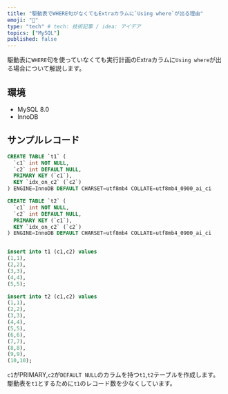 ```yaml
---
title: "駆動表でWHERE句がなくてもExtraカラムに`Using where`が出る理由"
emoji: "📑"
type: "tech" # tech: 技術記事 / idea: アイデア
topics: ["MySQL"]
published: false
---
```


駆動表に`WHERE`句を使っていなくても実行計画のExtraカラムに`Using where`が出る場合について解説します。

## 環境
- MySQL 8.0
- InnoDB

## サンプルレコード
```sql
CREATE TABLE `t1` (
  `c1` int NOT NULL,
  `c2` int DEFAULT NULL,
  PRIMARY KEY (`c1`),
  KEY `idx_on_c2` (`c2`)
) ENGINE=InnoDB DEFAULT CHARSET=utf8mb4 COLLATE=utf8mb4_0900_ai_ci

CREATE TABLE `t2` (
  `c1` int NOT NULL,
  `c2` int DEFAULT NULL,
  PRIMARY KEY (`c1`),
  KEY `idx_on_c2` (`c2`)
) ENGINE=InnoDB DEFAULT CHARSET=utf8mb4 COLLATE=utf8mb4_0900_ai_ci


insert into t1 (c1,c2) values
(1,1),
(2,2),
(3,3),
(4,4),
(5,5);

insert into t2 (c1,c2) values
(1,1),
(2,2),
(3,3),
(4,4),
(5,5),
(6,6),
(7,7),
(8,8),
(9,9),
(10,10);
```

`c1`がPRIMARY,`c2`が`DEFAULT NULL`のカラムを持つ`t1`,`t2`テーブルを作成します。
駆動表を`t1`とするために`t1`のレコード数を少なくしています。


